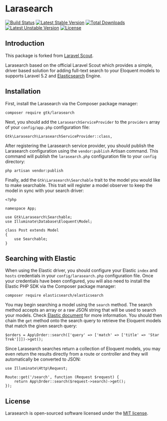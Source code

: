 # Larasearch

[![Build Status](https://travis-ci.org/cuonggt/larasearch.svg?branch=master)](https://travis-ci.org/cuonggt/larasearch)
[![Latest Stable Version](https://poser.pugx.org/gtk/larasearch/v/stable)](https://packagist.org/packages/gtk/larasearch)
[![Total Downloads](https://poser.pugx.org/gtk/larasearch/downloads)](https://packagist.org/packages/gtk/larasearch)
[![Latest Unstable Version](https://poser.pugx.org/gtk/larasearch/v/unstable)](https://packagist.org/packages/gtk/larasearch)
[![License](https://poser.pugx.org/gtk/larasearch/license)](https://packagist.org/packages/gtk/larasearch)

## Introduction

This package is forked from [Laravel Scout](https://github.com/laravel/scout).

Larasearch based on the official Laravel Scout which provides a simple, driver based solution for adding full-text search to your Eloquent models to supports Laravel 5.2 and [Elasticsearch](https://www.elastic.co/) Engine.

## Installation

First, install the Larasearch via the Composer package manager:

    composer require gtk/larasearch

Next, you should add the `LarasearchServiceProvider` to the `providers` array of your `config/app.php` configuration file:

    Gtk\Larasearch\LarasearchServiceProvider::class,

After registering the Larasearch service provider, you should publish the Larasearch configuration using the `vendor:publish` Artisan command. This command will publish the `larasearch.php` configuration file to your `config` directory:

    php artisan vendor:publish

Finally, add the `Gtk\Larasearch\Searchable` trait to the model you would like to make searchable. This trait will register a model observer to keep the model in sync with your search driver:

    <?php

    namespace App;

    use Gtk\Larasearch\Searchable;
    use Illuminate\Database\Eloquent\Model;

    class Post extends Model
    {
        use Searchable;
    }

## Searching with Elastic

When using the Elastic driver, you should configure your Elastic `index` and `hosts` credentials in your `config/larasearch.php` configuration file. Once your credentials have been configured, you will also need to install the Elastic PHP SDK via the Composer package manager:

    composer require elasticsearch/elasticsearch
    
You may begin searching a model using the `search` method. The search method accepts an array or a raw JSON string that will be used to search your models. Check [Elastic document](https://www.elastic.co/guide/en/elasticsearch/client/php-api/current/_search_operations.html) for more information. You should then chain the `get` method onto the search query to retrieve the Eloquent models that match the given search query:

    $orders = App\Order::search(['query' => ['match' => ['title' => 'Star Trek']]])->get();

Since Larasearch searches return a collection of Eloquent models, you may even return the results directly from a route or controller and they will automatically be converted to JSON:

    use Illuminate\Http\Request;

    Route::get('/search', function (Request $request) {
        return App\Order::search($request->search)->get();
    });
    
## License

Larasearch is open-sourced software licensed under the [MIT license](http://opensource.org/licenses/MIT).
